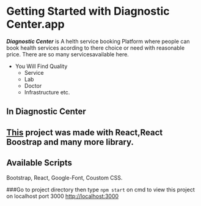 # Getting Started with Diagnostic Center.app

**_Diagnostic Center_** is A helth service booking Platform where people can book health services acording to there choice or need with reasonable price. There are so many servicesavailable here.

- You Will Find Quality
  - Service
  - Lab
  - Doctor
  - Infrastructure etc.

## In Diagnostic Center

## [This](https://react-assignment-ff05e.web.app/) project was made with React,React Boostrap and many more library.

## Available Scripts

Bootstrap, React, Google-Font, Coustom CSS.

###Go to project directory then type `npm start` on cmd to view this project on localhost port 3000
[http://localhost:3000](http://localhost:3000)
